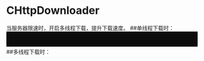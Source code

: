 # CHttpDownloader
当服务器限速时，开启多线程下载，提升下载速度。
##单线程下载时：
![image](https://github.com/YanYangB/CHttpDownloader/blob/master/image/single.gif)
##多线程下载时：

